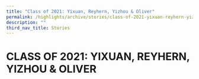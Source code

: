 ```yaml
---
title: "Class of 2021: Yixuan, Reyhern, Yizhou & Oliver"
permalink: /highlights/archive/stories/class-of-2021-yixuan-reyhern-yizhou-n-oliver/
description: ""
third_nav_title: Stories
---
```

# CLASS OF 2021: YIXUAN, REYHERN, YIZHOU & OLIVER

